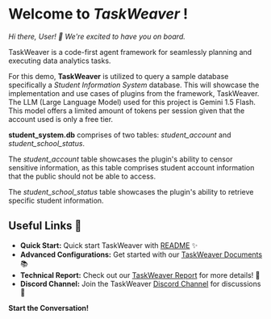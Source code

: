 # Welcome to *TaskWeaver* ! 

*Hi there, User! 👋 We're excited to have you on board.*

TaskWeaver is a code-first agent framework for seamlessly planning and executing data analytics tasks. 

For this demo, **TaskWeaver** is utilized to query a sample database specifically a *Student Information System* database. This will showcase the implementation  and use cases of plugins from the framework, TaskWeaver. The LLM (Large Language Model) used for this project is Gemini 1.5 Flash. This model offers a limited amount of tokens per session given that the account used is only a free tier.

**student_system.db** comprises of two tables: *student_account* and *student_school_status*.

The *student_account* table showcases the plugin's ability to censor sensitive information, as this table comprises student account information that the public should not be able to access.

The *student_school_status* table showcases the plugin's ability to retrieve specific student information. 




## Useful Links 🔗

- **Quick Start:** Quick start TaskWeaver with [README](https://github.com/microsoft/TaskWeaver?tab=readme-ov-file#-quick-start) ✨
- **Advanced Configurations:** Get started with our [TaskWeaver Documents](https://microsoft.github.io/TaskWeaver/) 📚
- **Technical Report:** Check out our [TaskWeaver Report](https://export.arxiv.org/abs/2311.17541) for more details! 📖
- **Discord Channel:** Join the TaskWeaver [Discord Channel](https://discord.gg/Z56MXmZgMb) for discussions 💬


**Start the Conversation!**
